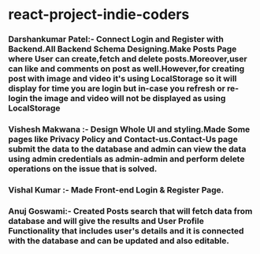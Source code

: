 # react-project-indie-coders

### Darshankumar Patel:- Connect Login and Register with Backend.All Backend Schema Designing.Make Posts Page where User can create,fetch and delete posts.Moreover,user can like and comments on post as well.However,for creating post with image and video it's using LocalStorage so it will display for time you are login but in-case you refresh or re-login the image and video will not be displayed as using LocalStorage

### Vishesh Makwana :- Design Whole UI and styling.Made Some pages like Privacy Policy and Contact-us.Contact-Us page submit the data to the database and admin can view the data using admin credentials as admin-admin and perform delete operations on the issue that is solved.

### Vishal Kumar :- Made Front-end Login & Register Page.

### Anuj Goswami:- Created Posts search that will fetch data from database and will give the results and User Profile Functionality that includes user's details and it is connected with the database and can be updated and also editable.
